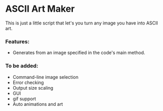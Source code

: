 # ASCII Art Maker

This is just a little script that let's you turn any image you have into ASCII art.

### Features:

- Generates from an image specified in the code's main method.

### To be added:

- Command-line image selection
- Error checking
- Output size scaling
- GUI
- gif support
- Auto animations and art
